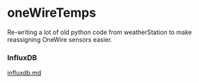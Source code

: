 # oneWireTemps

Re-writing a lot of old python code from weatherStation to make reassigning OneWire sensors easier.

### InfluxDB

[influxdb.md](influxdb.md)
